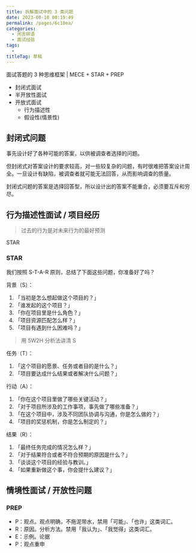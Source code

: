 ```yaml
---
title: 拆解面试中的 3 类问题
date: 2023-08-10 00:19:49
permalink: /pages/6c10ea/
categories: 
  - 闲言碎语
  - 面试经验
tags: 
  - 
titleTag: 草稿
---
```


面试答题的 3 种思维框架 | MECE + STAR + PREP


- 封闭式面试
- 半开放性面试
- 开放式面试
    - 行为描述性
    - 假设性(情景性)

## 封闭式问题

事先设计好了各种可能的答案，以供被调查者选择的问题。

但封闭式对答案设计的要求较高，对一些较复杂的问题，有时很难把答案设计周全。一旦设计有缺陷，被调查者就可能无法回答，从而影响调查的质量。

封闭式问题的答案是选择回答型，所以设计出的答案不能重合，必须要互斥和穷尽。



## 行为描述性面试 / 项目经历

> 过去的行为是对未来行为的最好预测

STAR




### STAR

我们按照 S-T-A-R 原则，总结了下面这些问题，你准备好了吗？

背景（S）：

1. 「当初是怎么想起做这个项目的？」
2. 「谁发起的这个项目？」
3. 「你在项目里是什么角色？」
4. 「项目资源匹配怎么样？」
5. 「项目有遇到什么困难吗？」

> 用 5W2H 分析法讲清 S

任务（T）：

1. 「这个项目的愿景、任务或者目的是什么？」
2. 「项目要达成什么结果或者解决什么问题？」

行动（A）：

1. 「你在这个项目里做了哪些关键活动？」
2. 「对于项目所涉及的工作事项，事先做了哪些准备？」
3. 「在这个项目中，涉及不同团队协调与沟通，你是怎么做的？」
4. 「项目的奖惩机制，你是怎么制定的？」

结果（R）：

1. 「最终任务完成的情况怎么样？」
2. 「对于结果符合或者不符合预期的原因是什么？」
3. 「谈谈这个项目的经验与教训。」
4. 「如果重新做这个事，你会提什么建议？」

## 情境性面试 / 开放性问题

### PREP


- P：观点。观点明确，不拖泥带水，禁用「可能」、「也许」这类词汇。
- R：原因。分析方法。禁用「我认为」、「我觉得」这类词汇。
- E：示例。论据
- P：观点重申